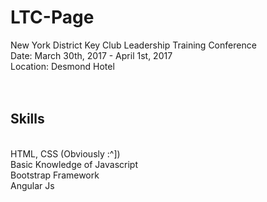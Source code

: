 # LTC-Page
New York District Key Club Leadership Training Conference<br>
Date: March 30th, 2017 - April 1st, 2017<br>
Location: Desmond Hotel<br>
<br>
<br>
<h2>Skills</h2><br>
HTML, CSS (Obviously :^])<br>
Basic Knowledge of Javascript<br>
Bootstrap Framework<br>
Angular Js<br>

